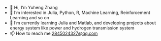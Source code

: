 - 👋 Hi, I’m Yuheng Zhang
- 👀 I’m interested in Julia, Python, R, Machine Learning, Reinforcement Learning and so on
- 🌱 I’m currently learning Julia and Matlab, and developing projects about energy system like power and hydrogen transmission system
- 📫 How to reach me 2845024327@qq.com

<!---
Betristor/Betristor is a ✨ special ✨ repository because its `README.md` (this file) appears on your GitHub profile.
You can click the Preview link to take a look at your changes.
--->
